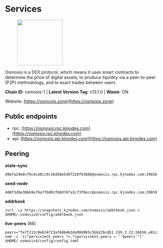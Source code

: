 # Services

<figure><img src="https://raw.githubusercontent.com/kj89/testnet_manuals/main/pingpub/logos/osmosis.png" width="150" alt=""><figcaption></figcaption></figure>

Osmosis is a DEX protocol, which means it uses smart contracts  to determine the price of digital assets, to produce liquidity  via a peer-to-peer (P2P) methodology, and to exact trades between users

**Chain ID**: osmosis-1 | **Latest Version Tag**: v13.1.0 | **Wasm**: ON

Website: [https://osmosis.zone](https://osmosis.zone)


## Public endpoints

* rpc: [https://osmosis.rpc.kjnodes.com](https://osmosis.rpc.kjnodes.com)
* api: [https://osmosis.api.kjnodes.com](https://osmosis.api.kjnodes.com)

## Peering

**state-sync**

```
d9bfa29e0cf9c4ce0cc9c26d98e5d97228f93b0b@osmosis.rpc.kjnodes.com:29656
```

**seed-node**

```
400f3d9e30b69e78a7fb891f60d76fa3c73f0ecc@osmosis.rpc.kjnodes.com:29659
```

**addrbook**
```
curl -Ls https://snapshots.kjnodes.com/osmosis/addrbook.json > $HOME/.osmosisd/config/addrbook.json
```

**live-peers** (66)
```
peers="fe7f212c0eb34723af686463da90d965c5bb22bc@51.159.2.22:26656,e81c3c20833cfb5d652a9c842c9f1c8b1835479d@108.61.190.21:26656,2dda2944be6deab37c6ba82b2cd72b067573ba6f@54.38.45.152:26656,82e224c9640048a6513c589e904c0d903bb99f32@74.118.140.23:26656,797094953d830f8727f3b5175f2b205df16d5867@45.77.212.231:26656,7de231d5c75feb810a9196fa2a3e83e0576c88a9@212.95.53.152:26656,1c02ae0be21e3b08d9beadf91c26aec4193d2659@135.181.22.238:26656,3f6e94a2f3fbf1af8077c542243278880e5e795f@135.181.163.178:36656,b3bcf4abf9ca2e831e29c633b9c598c5178d0045@5.9.142.62:26656,747d01891a83d6f759d88f9be07159c268b584b0@141.95.65.98:26656,fced2c95050c0d4781b76cd2b0a93efae03cb395@65.108.77.93:26656,d9bfa29e0cf9c4ce0cc9c26d98e5d97228f93b0b@65.109.88.38:29656,b56ec345ef591b57ffc8657116f4b045ab6b35fd@188.40.98.155:26656,c9bf65acffea46ac8368cbe88f679519f7812f3b@18.142.38.209:26656,259ab883ee76f92e82f8f14d463aaaa09d857fb9@144.76.70.108:9010,0f74e6deca9d3cfb688f84f56d4dcefa20942c0b@80.64.208.114:26656,bcfdb6b4050e05cb800d3327ee646af99c2adb21@66.206.26.138:26656,60a2c89e7253502e93517a026f44a2431cc81230@220.85.113.39:26656,9203fbde463bd66bb451da3de390c7d3515c2bf2@65.108.46.248:26656,dc230c6475bdbf3ab64058a37a8de2261b6396eb@74.96.207.58:26822,173751092c573b78d0dd40677dc7d7f5b546dcfd@94.130.207.9:26656,d589eb77d7dfebec659ce8bce9f903250301c8ba@116.202.216.57:26656,729219c108c059824ea9a17c09d11adc99226db4@66.172.36.139:36656,32e9d4a7413dd5393c8be004bee68dea683be839@65.21.227.95:2004,4e38d3caa1554d7f46a2654fa9997554c13f61f2@95.216.96.61:26656,1876eb08c7e93c965a895177f82c8725f89c0f65@54.214.183.228:26656,2736d870197d443e463b4ff4b7b52f1cec920030@45.63.39.14:26656,b69e57cd6f796ac5d6efb1a834163365c37cbfa8@78.46.69.29:26656,319c7cbdbbe85e5f171e5993585c88705b82a598@65.108.110.248:34656,c47e03ce1b82b136768581a028033c4e201962f6@65.108.79.45:26656,31d2c86f7957e2db91297e54c3b0456ea06c2250@173.67.177.115:26656,071ae914b06e14148a6286a0fa087c797336f043@34.105.246.121:26656,9b1bfb99d9eb04af32510ed8e3eb83c59448662f@95.214.52.220:26656,3197daa0ee5245b17a546be032ff0f6814e1d1db@148.251.191.239:26656,36fd74857b30513a6339b58e7bf889ab0a8cf57c@34.91.30.41:26656,5e9051d2ae7d9be1656a5348ad0916f255b96c73@135.181.214.17:26656,a2024229e2eed1650ba3a3ea9db67fa318dc232e@142.132.199.3:26656,97e4468ac589eac505a800411c635b14511a61bb@5.9.239.234:26656,faf4f08d3b7f258d3f6962ec505ce111ce948ea7@35.230.148.12:26656,8e72d0b37a9dc16ea58c0da705caa6530badd6ce@138.197.68.193:26656,62d98cb73edf5ea9193451fe8aa7c1528d36985e@34.95.48.112:26656,bfb67b2ae345955d6bc0991450120669c683386e@149.56.25.66:26656,47e4075978458bfc382630b2a46aabbbbf7977b2@143.198.234.114:26656,724cef11bbe866269b3d67f7dd5ea539cc4096bf@198.244.164.186:26656,407267ac44b20a0a4258d0bbca1c9f657bf88d08@74.118.143.19:26656,42745690b41f6a7515c4a87d88efda2e82b55b76@78.46.94.183:26656,72cd15ffcfd844985ccd14789a163a986ef82471@34.245.3.161:26656,43785e5ffd8783393ea8094f77efcee5bdbcdce3@78.141.244.18:26656,30e9432879d5b0976b88e52120dc12338e40fc33@65.108.108.176:26656,b8450ac06ab8ccac21b21bbbba8ea3751a479291@3.91.196.177:26656,ff57203dd2ae45c0098257d1a1f2b313ce565b51@18.217.57.20:26656,089b0de9671dc3cd00ded782693c03509b78b5d9@13.125.219.197:26656,ba670b12f8771a0615907e7d26981970dffb3872@34.243.243.221:26656,f67dde244467670d0cbd93a71ec1d6fd9c99c528@93.115.29.37:26656,1528ce3b88d859f2f8c4160d9b155ecea5177a2e@142.132.146.105:26656,a6283307952423c1751431c220d11ed36b61ed84@143.110.237.113:26656,b76068b52bffb03ea585938c747f65c27fd9714e@34.83.76.169:26656,6945be12a7d357a39b9cfbb0018249b234fc4a15@54.241.143.196:26656,20913e92e8b9ea2d80ad34edd9b52e97886cf616@54.37.30.181:26656,53a3f6ea82cb5502c6ecd37d7e15a01a4ccf383f@35.224.167.163:26656,0660d18b65340a55514f240dd517282ca286f169@176.9.28.62:26656,be930386104083882c7e491d60584e15c101c1da@178.128.156.131:26656,f4b811759e55f665180545ad5e1b42573f660861@135.181.181.251:26656,ca0481d7013194692c586eb78081fa4f298c6ccf@15.223.57.204:26656,e0fbdbdce6ec8797412751edd00fbaf114c42fad@34.220.226.204:26656,74e8ba742d8312c250f3237c8c8f3f951c01f9df@95.216.4.104:2003"
sed -i 's|^persistent_peers *=.*|persistent_peers = "'$peers'"|' $HOME/.osmosisd/config/config.toml
```
